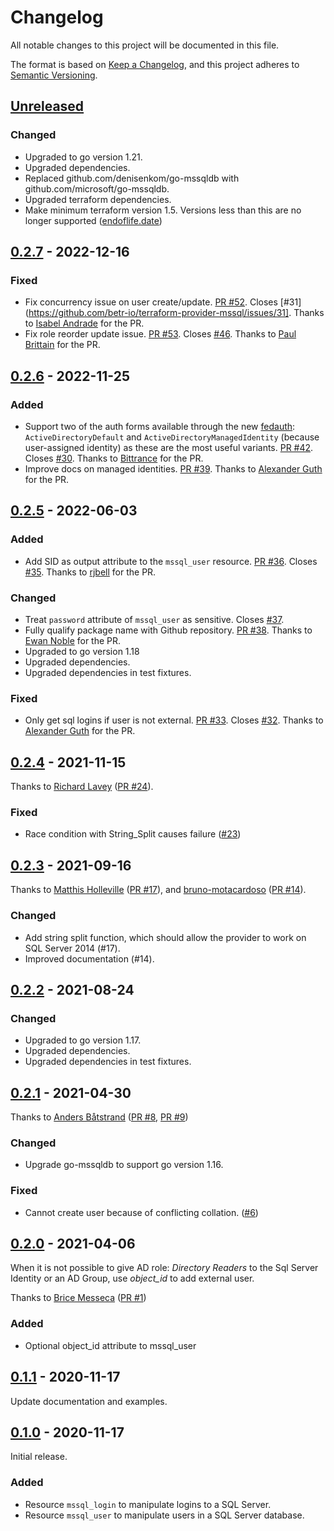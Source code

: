 # Changelog

All notable changes to this project will be documented in this file.

The format is based on [Keep a Changelog](https://keepachangelog.com/en/1.0.0/),
and this project adheres to [Semantic Versioning](https://semver.org/spec/v2.0.0.html).

## [Unreleased]

### Changed

- Upgraded to go version 1.21.
- Upgraded dependencies.
- Replaced github.com/denisenkom/go-mssqldb with github.com/microsoft/go-mssqldb.
- Upgraded terraform dependencies.
- Make minimum terraform version 1.5. Versions less than this are no longer supported ([endoflife.date](https://endoflife.date/terraform))

## [0.2.7] - 2022-12-16

### Fixed

- Fix concurrency issue on user create/update. [PR #52](https://github.com/betr-io/terraform-provider-mssql/pull/52). Closes [#31](https://github.com/betr-io/terraform-provider-mssql/issues/31]. Thanks to [Isabel Andrade](https://github.com/beandrad) for the PR.
- Fix role reorder update issue. [PR #53](https://github.com/betr-io/terraform-provider-mssql/pull/53). Closes [#46](https://github.com/betr-io/terraform-provider-mssql/issues/46). Thanks to [Paul Brittain](https://github.com/paulbrittain) for the PR.

## [0.2.6] - 2022-11-25

### Added

- Support two of the auth forms available through the new [fedauth](https://github.com/denisenkom/go-mssqldb#azure-active-directory-authentication): `ActiveDirectoryDefault` and `ActiveDirectoryManagedIdentity` (because user-assigned identity) as these are the most useful variants. [PR #42](https://github.com/betr-io/terraform-provider-mssql/pull/42). Closes [#30](https://github.com/betr-io/terraform-provider-mssql/issues/30). Thanks to [Bittrance](https://github.com/bittrance) for the PR.
- Improve docs on managed identities. [PR #39](https://github.com/betr-io/terraform-provider-mssql/pull/36). Thanks to [Alexander Guth](https://github.com/alxy) for the PR.

## [0.2.5] - 2022-06-03

### Added

- Add SID as output attribute to the `mssql_user` resource. [PR #36](https://github.com/betr-io/terraform-provider-mssql/pull/36). Closes [#35](https://github.com/betr-io/terraform-provider-mssql/issues/35). Thanks to [rjbell](https://github.com/rjbell) for the PR.

### Changed

- Treat `password` attribute of `mssql_user` as sensitive. Closes [#37](https://github.com/betr-io/terraform-provider-mssql/issues/37).
- Fully qualify package name with Github repository. [PR #38](https://github.com/betr-io/terraform-provider-mssql/pull/38). Thanks to [Ewan Noble](https://github.com/EwanNoble) for the PR.
- Upgraded to go version 1.18
- Upgraded dependencies.
- Upgraded dependencies in test fixtures.

### Fixed

- Only get sql logins if user is not external. [PR #33](https://github.com/betr-io/terraform-provider-mssql/pull/33). Closes [#32](https://github.com/betr-io/terraform-provider-mssql/issues/32). Thanks to [Alexander Guth](https://github.com/alxy) for the PR.

## [0.2.4] - 2021-11-15

Thanks to [Richard Lavey](https://github.com/rlaveycal) ([PR #24](https://github.com/betr-io/terraform-provider-mssql/pull/24)).

### Fixed

- Race condition with String_Split causes failure ([#23](https://github.com/betr-io/terraform-provider-mssql/issues/23))

## [0.2.3] - 2021-09-16

Thanks to [Matthis Holleville](https://github.com/matthisholleville) ([PR #17](https://github.com/betr-io/terraform-provider-mssql/pull/17)), and [bruno-motacardoso](https://github.com/bruno-motacardoso) ([PR #14](https://github.com/betr-io/terraform-provider-mssql/pull/14)).

### Changed

- Add string split function, which should allow the provider to work on SQL Server 2014 (#17).
- Improved documentation (#14).

## [0.2.2] - 2021-08-24

### Changed

- Upgraded to go version 1.17.
- Upgraded dependencies.
- Upgraded dependencies in test fixtures.

## [0.2.1] - 2021-04-30

Thanks to [Anders Båtstrand](https://github.com/anderius) ([PR #8](https://github.com/betr-io/terraform-provider-mssql/pull/8), [PR #9](https://github.com/betr-io/terraform-provider-mssql/pull/9))

### Changed

- Upgrade go-mssqldb to support go version 1.16.

### Fixed

- Cannot create user because of conflicting collation. ([#6](https://github.com/betr-io/terraform-provider-mssql/issues/6))

## [0.2.0] - 2021-04-06

When it is not possible to give AD role: _Directory Readers_ to the Sql Server Identity or an AD Group, use *object_id* to add external user.

Thanks to [Brice Messeca](https://github.com/smag-bmesseca) ([PR #1](https://github.com/betr-io/terraform-provider-mssql/pull/1))

### Added

- Optional object_id attribute to mssql_user

## [0.1.1] - 2020-11-17

Update documentation and examples.

## [0.1.0] - 2020-11-17

Initial release.

### Added

- Resource `mssql_login` to manipulate logins to a SQL Server.
- Resource `mssql_user` to manipulate users in a SQL Server database.

[Unreleased]: https://github.com/betr-io/terraform-provider-mssql/compare/v0.2.7...HEAD
[0.2.7]: https://github.com/betr-io/terraform-provider-mssql/compare/v0.2.6...v0.2.7
[0.2.6]: https://github.com/betr-io/terraform-provider-mssql/compare/v0.2.5...v0.2.6
[0.2.5]: https://github.com/betr-io/terraform-provider-mssql/compare/v0.2.4...v0.2.5
[0.2.4]: https://github.com/betr-io/terraform-provider-mssql/compare/v0.2.3...v0.2.4
[0.2.3]: https://github.com/betr-io/terraform-provider-mssql/compare/v0.2.2...v0.2.3
[0.2.2]: https://github.com/betr-io/terraform-provider-mssql/compare/v0.2.1...v0.2.2
[0.2.1]: https://github.com/betr-io/terraform-provider-mssql/compare/v0.2.0...v0.2.1
[0.2.0]: https://github.com/betr-io/terraform-provider-mssql/compare/v0.1.1...v0.2.0
[0.1.1]: https://github.com/betr-io/terraform-provider-mssql/compare/v0.1.0...v0.1.1
[0.1.0]: https://github.com/betr-io/terraform-provider-mssql/releases/tag/v0.1.0

